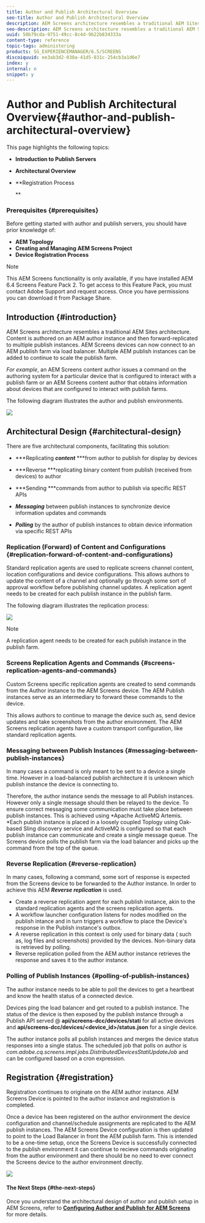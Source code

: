 ```yaml
---
title: Author and Publish Architectural Overview
seo-title: Author and Publish Architectural Overview
description: AEM Screens architecture resembles a traditional AEM Sites architecture. Content is authored on an AEM author instance and then forward-replicated to multiple publish instances. Follow this page to learn more on author and publish architectural overview.
seo-description: AEM Screens architecture resembles a traditional AEM Sites architecture. Content is authored on an AEM author instance and then forward-replicated to multiple publish instances. Follow this page to learn more on author and publish architectural overview.
uuid: 50b79cda-9751-49cc-8c4d-9b22b834333a
content-type: reference
topic-tags: administering
products: SG_EXPERIENCEMANAGER/6.5/SCREENS
discoiquuid: ee3ab3d2-038a-41d5-831c-254cb3a1d6e7
index: y
internal: n
snippet: y
---
```


# Author and Publish Architectural Overview{#author-and-publish-architectural-overview}

This page highlights the following topics:

* **Introduction to Publish Servers**
* **Architectural Overview**
* **Registration Process  
  
  **

### Prerequisites {#prerequisites}

Before getting started with author and publish servers, you should have prior knowledge of:

* **AEM Topology**
* **Creating and Managing AEM Screens Project**
* **Device Registration Process**

>[!NOTE]
>
>This AEM Screens functionality is only available, if you have installed AEM 6.4 Screens Feature Pack 2. To get access to this Feature Pack, you must contact Adobe Support and request access. Once you have permissions you can download it from Package Share.

## Introduction {#introduction}

AEM Screens architecture resembles a traditional AEM Sites architecture. Content is authored on an AEM author instance and then forward-replicated to multiple publish instances. AEM Screens devices can now connect to an AEM publish farm via load balancer. Multiple AEM publish instances can be added to continue to scale the publish farm.

*For example*, an AEM Screens content author issues a command on the authoring system for a particular device that is configured to interact with a publish farm or an AEM Screens content author that obtains information about devices that are configured to interact with publish farms.

The following diagram illustrates the author and publish environments.

![](assets/screen_shot_2019-03-04at30236pm.png) 

## Architectural Design {#architectural-design}

There are five architectural components, facilitating this solution:

* ***Replicating ***content*** ***from author to publish for display by devices

* ***Reverse ***replicating binary content from publish (received from devices) to author
* ***Sending ***commands from author to publish via specific REST APIs
* ***Messaging*** between publish instances to synchronize device information updates and commands
* ***Polling*** by the author of publish instances to obtain device information via specific REST APIs

### Replication (Forward) of Content and Configurations  {#replication-forward-of-content-and-configurations}

Standard replication agents are used to replicate screens channel content, location configurations and device configurations. This allows authors to update the content of a channel and optionally go through some sort of approval workflow before publishing channel updates. A replication agent needs to be created for each publish instance in the publish farm.

The following diagram illustrates the replication process:

![](assets/screen_shot_2019-03-04at33935pm.png)

>[!NOTE]
>
>A replication agent needs to be created for each publish instance in the publish farm.

### Screens Replication Agents and Commands  {#screens-replication-agents-and-commands}

Custom Screens specific replication agents are created to send commands from the Author instance to the AEM Screens device. The AEM Publish instances serve as an intermediary to forward these commands to the device.

This allows authors to continue to manage the device such as, send device updates and take screenshots from the author environment. The AEM Screens replication agents have a custom transport configuration, like standard replication agents.

### Messaging between Publish Instances  {#messaging-between-publish-instances}

In many cases a command is only meant to be sent to a device a single time. However in a load-balanced publish architecture it is unknown which publish instance the device is connecting to.

Therefore, the author instance sends the message to all Publish instances. However only a single message should then be relayed to the device. To ensure correct messaging some communication must take place between publish instances. This is achieved using *Apache ActiveMQ Artemis. *Each publish instance is placed in a loosely coupled Toplogy using Oak-based Sling discovery service and ActiveMQ is configured so that each publish instance can communicate and create a single message queue. The Screens device polls the publish farm via the load balancer and picks up the command from the top of the queue.

### Reverse Replication {#reverse-replication}

In many cases, following a command, some sort of response is expected from the Screens device to be forwarded to the Author instance. In order to achieve this AEM ***Reverse replication*** is used.

* Create a reverse replication agent for each publish instance, akin to the standard replication agents and the screens replication agents.
* A workflow launcher configuration listens for nodes modified on the publish intance and in turn triggers a workflow to place the Device's response in the Publish instance's outbox.
* A reverse replication in this context is only used for binary data ( such as, log files and screenshots) provided by the devices. Non-binary data is retrieved by polling.
* Reverse replication polled from the AEM author instance retrieves the response and saves it to the author instance.

### Polling of Publish Instances  {#polling-of-publish-instances}

The author instance needs to be able to poll the devices to get a heartbeat and know the health status of a connected device.

Devices ping the load balancer and get routed to a publish instance. The status of the device is then exposed by the publish instance through a Publish API served @ **api/screens-dcc/devices/stati** for all active devices and **api/screens-dcc/devices/&lt;device_id&gt;/status.json** for a single device.

The author instance polls all publish instances and merges the device status responses into a single status. The scheduled job that polls on author is *com.adobe.cq.screens.impl.jobs.DistributedDevicesStatiUpdateJob* and can be configured based on a cron expression.

## Registration {#registration}

Registration continues to originate on the AEM author instance. AEM Screens Device is pointed to the author instance and registration is completed.

Once a device has been registered on the author environment the device configuration and channel/schedule assignments are replicated to the AEM publish instances. The AEM Screens Device configuration is then updated to point to the Load Balancer in front the AEM publish farm. This is intended to be a one-time setup, once the Screens Device is successfully connected to the publish environment it can continue to recieve commands originating from the author environment and there should be no need to ever connect the Screens device to the author environment directly.

![](assets/screen_shot_2019-02-25at15218pm.png) 

#### The Next Steps {#the-next-steps}

Once you understand the architectural design of author and publish setup in AEM Screens, refer to [**Configuring Author and Publish for AEM Screens**](../../screens/using/author-and-publish.md) for more details.
